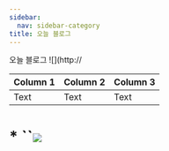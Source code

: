 ```yaml
---
sidebar:
  nav: sidebar-category
title: 오늘 블로그
---
```


오늘 블로그 ![](http://

| Column 1 | Column 2 | Column 3 |
| -------- | -------- | -------- |
| Text     | Text     | Text     |

# * ``![](http://)
